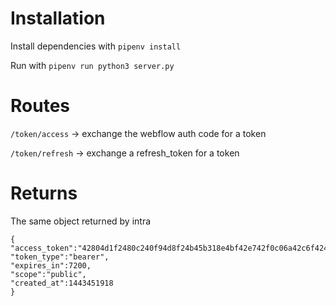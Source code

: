 # Installation
Install dependencies with `pipenv install`

Run with `pipenv run python3 server.py`

# Routes
`/token/access` -> exchange the webflow auth code for a token

`/token/refresh` -> exchange a refresh_token for a token

# Returns
The same object returned by intra
```
{
"access_token":"42804d1f2480c240f94d8f24b45b318e4bf42e742f0c06a42c6f4242787af42d",
"token_type":"bearer",
"expires_in":7200,
"scope":"public",
"created_at":1443451918
}
```
